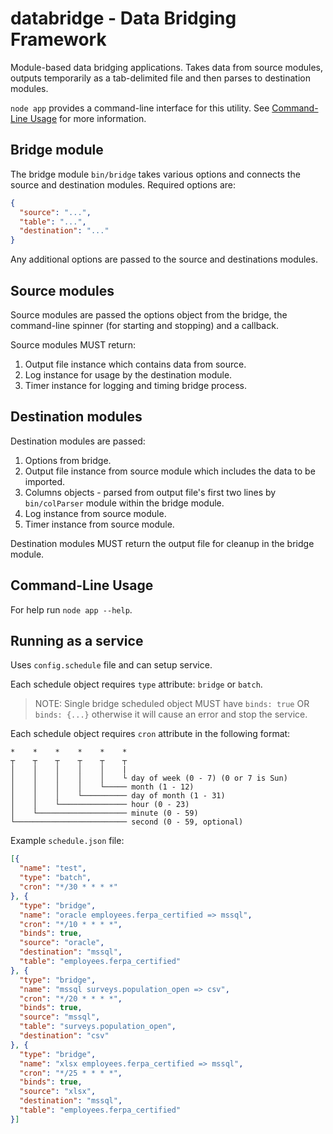# databridge - Data Bridging Framework

Module-based data bridging applications. Takes data from source modules, outputs temporarily as a tab-delimited file and then parses to destination modules.

`node app` provides a command-line interface for this utility. See [Command-Line Usage](#clusage) for more information.

## Bridge module

The bridge module `bin/bridge` takes various options and connects the source and destination modules. Required options are:

```json
{
  "source": "...",
  "table": "...",
  "destination": "..."
}
```

Any additional options are passed to the source and destinations modules.

## Source modules

Source modules are passed the options object from the bridge, the command-line spinner (for starting and stopping) and a callback.

Source modules MUST return:

1. Output file instance which contains data from source.
2. Log instance for usage by the destination module.
3. Timer instance for logging and timing bridge process.

## Destination modules

Destination modules are passed:

1. Options from bridge.
2. Output file instance from source module which includes the data to be imported.
3. Columns objects - parsed from output file's first two lines by `bin/colParser` module within the bridge module.
4. Log instance from source module.
5. Timer instance from source module.

Destination modules MUST return the output file for cleanup in the bridge module.

## <a name="clusage"></a> Command-Line Usage

For help run `node app --help`.

## Running as a service

Uses `config.schedule` file and can setup service.

Each schedule object requires `type` attribute: `bridge` or `batch`.

> NOTE: Single bridge scheduled object MUST have `binds: true` OR `binds: {...}` otherwise it will cause an error and stop the service.

Each schedule object requires `cron` attribute in the following format:

```
*    *    *    *    *    *
┬    ┬    ┬    ┬    ┬    ┬
│    │    │    │    │    |
│    │    │    │    │    └ day of week (0 - 7) (0 or 7 is Sun)
│    │    │    │    └───── month (1 - 12)
│    │    │    └────────── day of month (1 - 31)
│    │    └─────────────── hour (0 - 23)
│    └──────────────────── minute (0 - 59)
└───────────────────────── second (0 - 59, optional)
```

Example `schedule.json` file:

```json
[{
  "name": "test",
  "type": "batch",
  "cron": "*/30 * * * *"
}, {
  "type": "bridge",
  "name": "oracle employees.ferpa_certified => mssql",
  "cron": "*/10 * * * *",
  "binds": true,
  "source": "oracle",
  "destination": "mssql",
  "table": "employees.ferpa_certified"
}, {
  "type": "bridge",
  "name": "mssql surveys.population_open => csv",
  "cron": "*/20 * * * *",
  "binds": true,
  "source": "mssql",
  "table": "surveys.population_open",
  "destination": "csv"
}, {
  "type": "bridge",
  "name": "xlsx employees.ferpa_certified => mssql",
  "cron": "*/25 * * * *",
  "binds": true,
  "source": "xlsx",
  "destination": "mssql",
  "table": "employees.ferpa_certified"
}]
```
